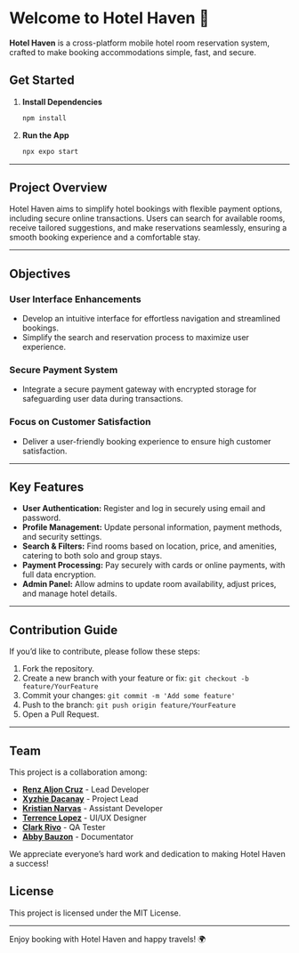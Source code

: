 # Welcome to Hotel Haven 👋

**Hotel Haven** is a cross-platform mobile hotel room reservation system, crafted to make booking accommodations simple, fast, and secure.

## Get Started

1. **Install Dependencies**

   ```bash
   npm install
   ```

2. **Run the App**

   ```bash
   npx expo start
   ```

---

## Project Overview

Hotel Haven aims to simplify hotel bookings with flexible payment options, including secure online transactions. Users can search for available rooms, receive tailored suggestions, and make reservations seamlessly, ensuring a smooth booking experience and a comfortable stay.

---

## Objectives

### User Interface Enhancements

- Develop an intuitive interface for effortless navigation and streamlined bookings.
- Simplify the search and reservation process to maximize user experience.

### Secure Payment System

- Integrate a secure payment gateway with encrypted storage for safeguarding user data during transactions.

### Focus on Customer Satisfaction

- Deliver a user-friendly booking experience to ensure high customer satisfaction.

---

## Key Features

- **User Authentication:** Register and log in securely using email and password.
- **Profile Management:** Update personal information, payment methods, and security settings.
- **Search & Filters:** Find rooms based on location, price, and amenities, catering to both solo and group stays.
- **Payment Processing:** Pay securely with cards or online payments, with full data encryption.
- **Admin Panel:** Allow admins to update room availability, adjust prices, and manage hotel details.

---

## Contribution Guide

If you’d like to contribute, please follow these steps:

1. Fork the repository.
2. Create a new branch with your feature or fix: `git checkout -b feature/YourFeature`
3. Commit your changes: `git commit -m 'Add some feature'`
4. Push to the branch: `git push origin feature/YourFeature`
5. Open a Pull Request.

---

## Team

This project is a collaboration among:

- [**Renz Aljon Cruz**](https://github.com/RenzAljon24) -   Lead Developer
- [**Xyzhie Dacanay**](https://github.com/Xyzhie-Dacanay) - Project Lead
- [**Kristian Narvas**](https://github.com/Narvaskristian08) - Assistant Developer
- [**Terrence Lopez**](https://github.com/Awzurency) - UI/UX Designer
- [**Clark Rivo**](https://github.com/Clark178) - QA Tester
- [**Abby Bauzon**](https://github.com/AbbyCamille) - Documentator

We appreciate everyone’s hard work and dedication to making Hotel Haven a success!


## License

This project is licensed under the MIT License.

---

Enjoy booking with Hotel Haven and happy travels! 🌍

